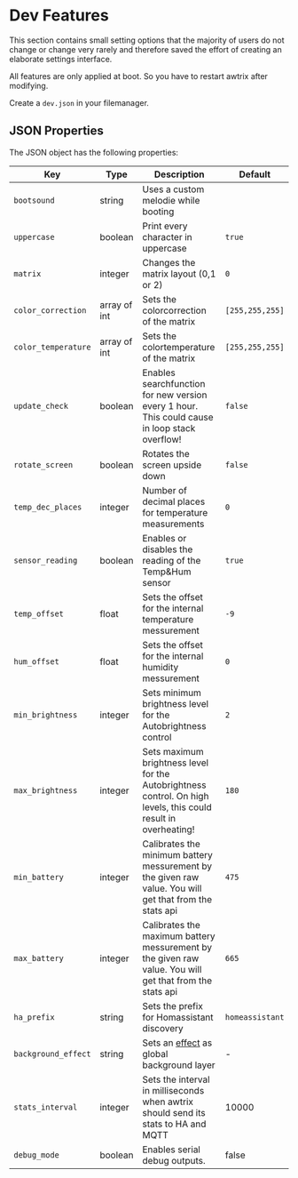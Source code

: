 # Dev Features

This section contains small setting options that the majority of users do not change or change very rarely and therefore saved the effort of creating an elaborate settings interface.

All features are only applied at boot. So you have to restart awtrix after modifying.   

Create a `dev.json` in your filemanager.

## JSON Properties

The JSON object has the following properties:

| Key | Type | Description | Default |
| --- | ---- | ----------- | ------- |
| `bootsound` | string | Uses a custom melodie while booting |  |
| `uppercase` | boolean | Print every character in uppercase | `true` |
| `matrix` | integer | Changes the matrix layout (0,1 or 2) | `0` |
| `color_correction` | array of int | Sets the colorcorrection of the matrix | `[255,255,255]` |
| `color_temperature` | array of int | Sets the colortemperature of the matrix | `[255,255,255]` |
| `update_check` | boolean | Enables searchfunction for new version every 1 hour. This could cause in loop stack overflow! | `false` |
| `rotate_screen` | boolean | Rotates the screen upside down | `false` |
| `temp_dec_places` | integer | Number of decimal places for temperature measurements | `0` |
| `sensor_reading` | boolean | Enables or disables the reading of the Temp&Hum sensor | `true` |
| `temp_offset` | float | Sets the offset for the internal temperature messurement | `-9` |
| `hum_offset` | float | Sets the offset for the internal humidity messurement | `0` |
| `min_brightness` | integer | Sets minimum brightness level for the Autobrightness control | `2` |
| `max_brightness` | integer | Sets maximum brightness level for the Autobrightness control. On high levels, this could result in overheating! | `180` |
| `min_battery` | integer | Calibrates the minimum battery messurement by the given raw value. You will get that from the stats api | `475` |
| `max_battery` | integer | Calibrates the maximum battery messurement by the given raw value. You will get that from the stats api | `665` |
| `ha_prefix` | string | Sets the prefix for Homassistant discovery | `homeassistant` |
| `background_effect` | string | Sets an [effect](https://blueforcer.github.io/awtrix-light/#/effects) as global background layer | - |
| `stats_interval` | integer | Sets the interval in milliseconds when awtrix should send its stats to HA and MQTT | 10000 |
| `debug_mode` | boolean | Enables serial debug outputs. | false |